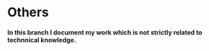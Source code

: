 # Others

#### In this branch I document my work which is not strictly related to technnical knowledge.   

